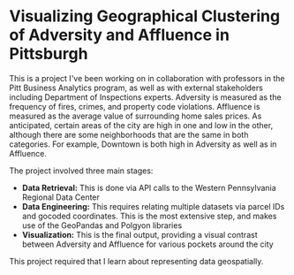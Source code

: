 # Visualizing Geographical Clustering of Adversity and Affluence in Pittsburgh
This is a project I've been working on in collaboration with professors in the Pitt Business Analytics program, as well as with external stakeholders including Department of Inspections experts. Adversity is measured as the frequency of fires, crimes, and property code violations. Affluence is measured as the average value of surrounding home sales prices. As anticipated, certain areas of the city are high in one and low in the other, although there are some neighborhoods that are the same in both categories. For example, Downtown is both high in Adversity as well as in Affluence.

The project involved three main stages:
 - **Data Retrieval:** This is done via API calls to the Western Pennsylvania Regional Data Center
 - **Data Engineering:** This requires relating multiple datasets via parcel IDs and gocoded coordinates. This is the most extensive step, and makes use of the GeoPandas and Polgyon libraries
 - **Visualization:** This is the final output, providing a visual contrast between Adversity and Affluence for various pockets around the city

This project required that I learn about representing data geospatially.

